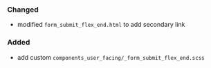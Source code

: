 ### Changed
- modified `form_submit_flex_end.html` to add secondary link

### Added
- add custom `components_user_facing/_form_submit_flex_end.scss` 